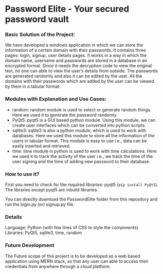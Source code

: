 # Password Elite - Your secured password vault

<h3>Basic Solution of the Project:</h3>
			We have developed a windows application in which we can store the information of a certain domain with their passwords. It contains three pages: login, signup, user details pages. It works in a way in which the domain name, username and passwords are stored in a database in an encrypted format. Since it needs the decryption code to view the original text, no one can able to view the user’s details from outside. The passwords are generated randomly and also it can be edited by the user. All the domains with their passwords which are added by the user can be viewed by them in a tabular format.	
<h3>Modules with Explanation and Use Cases:</h3>
<ul>
  <li>
    random: random module is used to select or generate random things. Here we used it to generate the password randomly.
  </li>
  <li>
    PyQt5: pyqt5 is a GUI based python module. Using this module, we can create user interfaces which can be converted into python scripts.  
  </li>
  <li>
    sqlite3: sqlite3 is also a python module, which is used to work with databases. Here we used this module to store all the information of the users in tabular format. This module is easy to use i.e., data can be easily inserted and retrieved.
  </li>
  <li>
    time: time module in python is used to work with time calculations. Here we used it to track the activity of the user i.e., we track the time of the user signing and the time of adding new password to their database.
  </li>
</ul>
<h3>How to use it?</h3>
<p>First you need to check for the required libraries: pyqt5 (<code>pip install PyQt5</code>).<br>The libraries except pyqt5 are inbuild libraries.</p>
<p>You can directly download the PasswordElite folder from this repository and run the login.py (or) signup.py file.</p>
<h3>Details</h3>
<p>Language: Python (with few lines of CSS to style the components)<br>Libraries: PyQt5, sqlite3, time, random</p>
<h3>Future Development</h3>
<p>The Future scope of this project is to be developed as a web based application using MERN stack, so that any user can able to access their credentials from anywhere through a cloud platform.</p>
